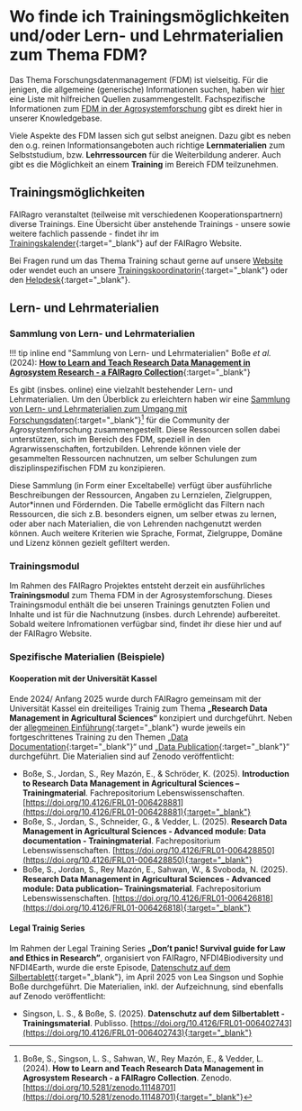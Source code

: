 # Wo finde ich Trainingsmöglichkeiten und/oder Lern- und Lehrmaterialien zum Thema FDM?

Das Thema Forschungsdatenmanagement (FDM) ist vielseitig.
Für die jenigen, die allgemeine (generische) Informationen suchen, haben wir [hier](basics.de.md) eine Liste mit hilfreichen Quellen zusammengestellt.
Fachspezifische Informationen zum [FDM in der Agrosystemforschung](rdm/index.de.md) gibt es direkt hier in unserer Knowledgebase.

Viele Aspekte des FDM lassen sich gut selbst aneignen.
Dazu gibt es neben den o.g. reinen Informationsangeboten auch richtige **Lernmaterialien** zum Selbststudium, bzw. **Lehrressourcen** für die Weiterbildung anderer.
Auch gibt es die Möglichkeit an einem **Training** im Bereich FDM teilzunehmen.


## Trainingsmöglichkeiten

FAIRagro veranstaltet (teilweise mit verschiedenen Kooperationspartnern) diverse Trainings.
Eine Übersicht über anstehende Trainings - unsere sowie weitere fachlich passende - findet ihr im [Trainingskalender](https://fairagro.net/events/trainings/){:target="_blank"} auf der FAIRagro Website.

Bei Fragen rund um das Thema Training schaut gerne auf unsere [Website](https://fairagro.net/community/training-education/) oder wendet euch an unsere [Trainingskoordinatorin](https://fairagro.net/fairagro_team_category/measure-2-4/){:target="_blank"} oder den [Helpdesk](https://fairagro.net/helpdesk/#helpdesk-form){:target="_blank"}.


## Lern- und Lehrmaterialien

### Sammlung von Lern- und Lehrmaterialien

!!! tip inline end "Sammlung von Lern- und Lehrmaterialien"
	Boße *et al.* (2024): [**How to Learn and Teach Research Data Management in Agrosystem Research - a FAIRagro Collection**](https://doi.org/10.5281/zenodo.11148701){:target="_blank"}


Es gibt (insbes. online) eine vielzahlt bestehender Lern- und Lehrmaterialien.
Um den Überblick zu erleichtern haben wir eine [Sammlung von Lern- und Lehrmaterialien zum Umgang mit Forschungsdaten](https://doi.org/10.5281/zenodo.11148701){:target="_blank"}[^1] für die Community der Agrosystemforschung zusammengestellt.
Diese Ressourcen sollen dabei unterstützen, sich im Bereich des FDM, speziell in den Agrarwissenschaften, fortzubilden.
Lehrende können viele der gesammelten Ressourcen nachnutzen, um selber Schulungen zum disziplinspezifischen FDM zu konzipieren.

Diese Sammlung (in Form einer Exceltabelle) verfügt über ausführliche Beschreibungen der Ressourcen, Angaben zu Lernzielen, Zielgruppen, Autor*innen und Fördernden.
Die Tabelle ermöglicht das Filtern nach Ressourcen, die sich z.B. besonders eignen, um selber etwas zu lernen, oder aber nach Materialien, die von Lehrenden nachgenutzt werden können.
Auch weitere Kriterien wie Sprache, Format, Zielgruppe, Domäne und Lizenz können gezielt gefiltert werden.

[^1]: Boße, S., Singson, L. S., Sahwan, W., Rey Mazón, E., & Vedder, L. (2024). **How to Learn and Teach Research Data Management in Agrosystem Research - a FAIRagro Collection**. Zenodo. [https://doi.org/10.5281/zenodo.11148701](https://doi.org/10.5281/zenodo.11148701){:target="_blank"}


### Trainingsmodul

Im Rahmen des FAIRagro Projektes entsteht derzeit ein ausführliches **Trainingsmodul** zum Thema FDM in der Agrosystemforschung.
Dieses Trainingsmodul enthält die bei unseren Trainings genutzten Folien und Inhalte und ist für die Nachnutzung (insbes. durch Lehrende) aufbereitet.
Sobald weitere Infromationen verfügbar sind, findet ihr diese hier und auf der FAIRagro Website.


### Spezifische Materialien (Beispiele)

#### Kooperation mit der Universität Kassel

Ende 2024/ Anfang 2025 wurde durch FAIRagro gemeinsam mit der Universität Kassel ein dreiteiliges Trainig zum Thema **„Research Data Management in Agricultural Sciences“** konzipiert und durchgeführt.
Neben der [allegmeinen Einführung](https://doi.org/10.4126/FRL01-006428881){:target="_blank"} wurde jeweils ein fortgeschrittenes Training zu den Themen „[Data Documentation](https://doi.org/10.4126/FRL01-006428850){:target="_blank"}“ und „[Data Publication](https://doi.org/10.4126/FRL01-006426818){:target="_blank"}“ durchgeführt.
Die Materialien sind auf Zenodo veröffentlicht:

- Boße, S., Jordan, S., Rey Mazón, E., & Schröder, K. (2025). **Introduction to Research Data Management in Agricultural Sciences – Trainingmaterial**. Fachrepositorium Lebenswissenschaften. [https://doi.org/10.4126/FRL01-006428881](https://doi.org/10.4126/FRL01-006428881){:target="_blank"}
- Boße, S., Jordan, S., Schneider, G., & Vedder, L. (2025). **Research Data Management in Agricultural Sciences - Advanced module: Data documentation - Trainingmaterial**. Fachrepositorium Lebenswissenschaften. [https://doi.org/10.4126/FRL01-006428850](https://doi.org/10.4126/FRL01-006428850){:target="_blank"}
- Boße, S., Jordan, S., Rey Mazón, E., Sahwan, W., & Svoboda, N. (2025). **Research Data Management in Agricultural Sciences - Advanced module: Data publication– Trainingsmaterial**. Fachrepositorium Lebenswissenschaften. [https://doi.org/10.4126/FRL01-006426818](https://doi.org/10.4126/FRL01-006426818){:target="_blank"}


#### Legal Trainig Series

Im Rahmen der Legal Training Series **„Don’t panic! Survival guide for Law and Ethics in Research”**, organisiert von FAIRagro, NFDI4Biodiversity und NFDI4Earth, wurde die erste Episode, [Datenschutz auf dem Silbertablett](https://doi.org/10.4126/FRL01-006402743){:target="_blank"}, im April 2025 von Lea Singson und Sophie Boße durchgeführt.
Die Materialien, inkl. der Aufzeichnung, sind ebenfalls auf Zenodo veröffentlicht:

- Singson, L. S., & Boße, S. (2025). **Datenschutz auf dem Silbertablett - Trainingsmaterial**. Publisso. [https://doi.org/10.4126/FRL01-006402743](https://doi.org/10.4126/FRL01-006402743){:target="_blank"}

